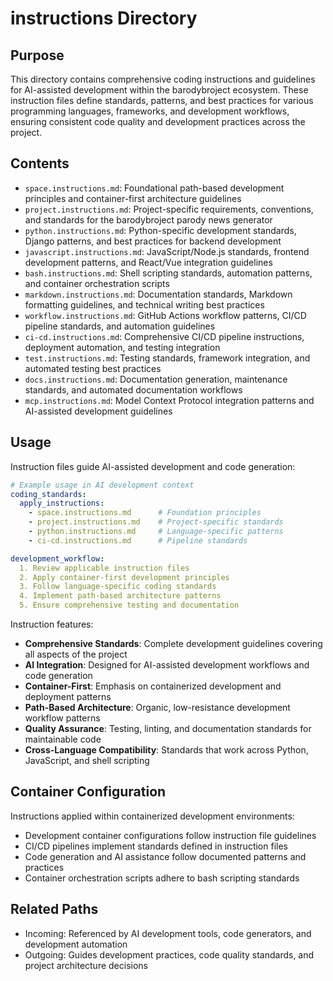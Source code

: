 
# instructions Directory

## Purpose
This directory contains comprehensive coding instructions and guidelines for AI-assisted development within the barodybroject ecosystem. These instruction files define standards, patterns, and best practices for various programming languages, frameworks, and development workflows, ensuring consistent code quality and development practices across the project.

## Contents
- `space.instructions.md`: Foundational path-based development principles and container-first architecture guidelines
- `project.instructions.md`: Project-specific requirements, conventions, and standards for the barodybroject parody news generator
- `python.instructions.md`: Python-specific development standards, Django patterns, and best practices for backend development
- `javascript.instructions.md`: JavaScript/Node.js standards, frontend development patterns, and React/Vue integration guidelines
- `bash.instructions.md`: Shell scripting standards, automation patterns, and container orchestration scripts
- `markdown.instructions.md`: Documentation standards, Markdown formatting guidelines, and technical writing best practices
- `workflow.instructions.md`: GitHub Actions workflow patterns, CI/CD pipeline standards, and automation guidelines
- `ci-cd.instructions.md`: Comprehensive CI/CD pipeline instructions, deployment automation, and testing integration
- `test.instructions.md`: Testing standards, framework integration, and automated testing best practices
- `docs.instructions.md`: Documentation generation, maintenance standards, and automated documentation workflows
- `mcp.instructions.md`: Model Context Protocol integration patterns and AI-assisted development guidelines

## Usage
Instruction files guide AI-assisted development and code generation:

```yaml
# Example usage in AI development context
coding_standards:
  apply_instructions:
    - space.instructions.md      # Foundation principles
    - project.instructions.md    # Project-specific standards
    - python.instructions.md     # Language-specific patterns
    - ci-cd.instructions.md      # Pipeline standards

development_workflow:
  1. Review applicable instruction files
  2. Apply container-first development principles
  3. Follow language-specific coding standards
  4. Implement path-based architecture patterns
  5. Ensure comprehensive testing and documentation
```

Instruction features:
- **Comprehensive Standards**: Complete development guidelines covering all aspects of the project
- **AI Integration**: Designed for AI-assisted development workflows and code generation
- **Container-First**: Emphasis on containerized development and deployment patterns
- **Path-Based Architecture**: Organic, low-resistance development workflow patterns
- **Quality Assurance**: Testing, linting, and documentation standards for maintainable code
- **Cross-Language Compatibility**: Standards that work across Python, JavaScript, and shell scripting

## Container Configuration
Instructions applied within containerized development environments:
- Development container configurations follow instruction file guidelines
- CI/CD pipelines implement standards defined in instruction files
- Code generation and AI assistance follow documented patterns and practices
- Container orchestration scripts adhere to bash scripting standards

## Related Paths
- Incoming: Referenced by AI development tools, code generators, and development automation
- Outgoing: Guides development practices, code quality standards, and project architecture decisions
